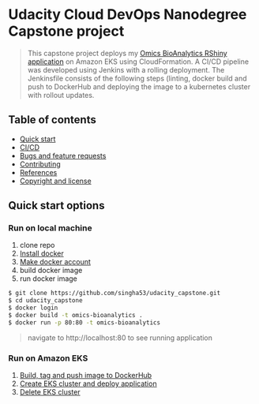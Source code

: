 # Udacity Cloud DevOps Nanodegree Capstone project

> This capstone project deploys my [Omics BioAnalytics RShiny application](https://github.com/singha53/omicsBioAnalytics) on Amazon EKS using CloudFormation. A CI/CD pipeline was developed using Jenkins with a rolling deployment. The Jenkinsfile consists of the following steps (linting, docker build and push to DockerHub and deploying the image to a kubernetes cluster with rollout updates.

## Table of contents

* [Quick start](#quick-start)
* [CI/CD](#cicd)
* [Bugs and feature requests](#bugs-and-feature-requests)
* [Contributing](#contributing)
* [References](#ref)
* [Copyright and license](#copyright-and-license)

## Quick start options

### Run on local machine
1) clone repo
2) [Install docker](https://docs.docker.com/get-docker/)
3) [Make docker account](https://hub.docker.com/signup)
4) build docker image
5) run docker image

```bash
$ git clone https://github.com/singha53/udacity_capstone.git
$ cd udacity_capstone
$ docker login
$ docker build -t omics-bioanalytics .
$ docker run -p 80:80 -t omics-bioanalytics
```

> navigate to http://localhost:80 to see running application

### Run on Amazon EKS

1) [Build, tag and push image to DockerHub](https://github.com/singha53/udacity_capstone/blob/master/docs/dockerhub.md)
2) [Create EKS cluster and deploy application](https://github.com/singha53/udacity_capstone/blob/master/docs/eks_create.md)
3) [Delete EKS cluster](https://github.com/singha53/udacity_capstone/blob/master/docs/eks_delete.md)
